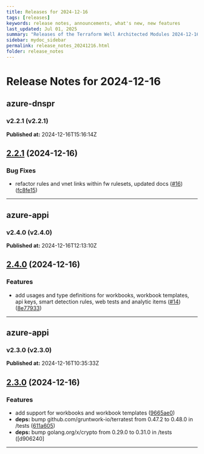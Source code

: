 ```yaml
---
title: Releases for 2024-12-16
tags: [releases]
keywords: release notes, announcements, what's new, new features
last_updated: Jul 01, 2025
summary: "Releases of the Terraform Well Architected Modules 2024-12-16"
sidebar: mydoc_sidebar
permalink: release_notes_20241216.html
folder: release_notes
---
```


# Release Notes for 2024-12-16

## azure-dnspr
### v2.2.1 (v2.2.1)
**Published at:** 2024-12-16T15:16:14Z

## [2.2.1](https://github.com/CloudNationHQ/terraform-azure-dnspr/compare/v2.2.0...v2.2.1) (2024-12-16)


### Bug Fixes

* refactor rules and vnet links within fw rulesets, updated docs ([#16](https://github.com/CloudNationHQ/terraform-azure-dnspr/issues/16)) ([fc8fe15](https://github.com/CloudNationHQ/terraform-azure-dnspr/commit/fc8fe15afee515ce2e7ada0d39764c3737f3423e))

---

## azure-appi
### v2.4.0 (v2.4.0)
**Published at:** 2024-12-16T12:13:10Z

## [2.4.0](https://github.com/CloudNationHQ/terraform-azure-appi/compare/v2.3.0...v2.4.0) (2024-12-16)


### Features

* add usages and type definitions for workbooks, workbook templates, api keys, smart detection rules, web tests and analytic items ([#14](https://github.com/CloudNationHQ/terraform-azure-appi/issues/14)) ([8e77933](https://github.com/CloudNationHQ/terraform-azure-appi/commit/8e77933cce309bb8b20ca150cc468e8dbd834cf3))

---

## azure-appi
### v2.3.0 (v2.3.0)
**Published at:** 2024-12-16T10:35:33Z

## [2.3.0](https://github.com/CloudNationHQ/terraform-azure-appi/compare/v2.2.0...v2.3.0) (2024-12-16)


### Features

* add support for workbooks and workbook templates ([9665ae0](https://github.com/CloudNationHQ/terraform-azure-appi/commit/9665ae02ba60997ca895f374c24abbcb4b3eb244))
* **deps:** bump github.com/gruntwork-io/terratest from 0.47.2 to 0.48.0 in /tests ([611a605](https://github.com/CloudNationHQ/terraform-azure-appi/commit/611a605b617dc8c9ac4713a8147f2a6251924f34))
* **deps:** bump golang.org/x/crypto from 0.29.0 to 0.31.0 in /tests ([d906240]

---

